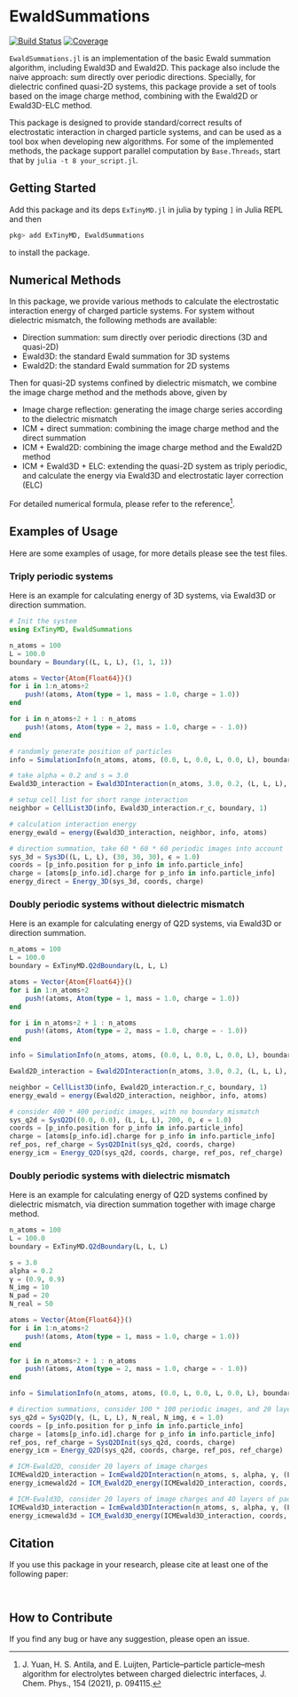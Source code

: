 # EwaldSummations

[![Build Status](https://github.com/HPMolSim/EwaldSummations.jl/actions/workflows/CI.yml/badge.svg?branch=main)](https://github.com/HPMolSim/EwaldSummations.jl/actions/workflows/CI.yml?query=branch%3Amain)
[![Coverage](https://codecov.io/gh/HPMolSim/EwaldSummations.jl/branch/main/graph/badge.svg)](https://codecov.io/gh/HPMolSim/EwaldSummations.jl)


`EwaldSummations.jl` is an implementation of the basic Ewald summation algorithm, including Ewald3D and Ewald2D. This package also include the naive approach: sum directly over periodic directions.
Specially, for dielectric confined quasi-2D systems, this package provide a set of tools based on the image charge method, combining with the Ewald2D or Ewald3D-ELC method.

This package is designed to provide standard/correct results of electrostatic interaction in charged particle systems, and can be used as a tool box when developing new algorithms.
For some of the implemented methods, the package support parallel computation by `Base.Threads`, start that by `julia -t 8 your_script.jl`.

## Getting Started

Add this package and its deps `ExTinyMD.jl` in julia by typing `]` in Julia REPL and then
```julia
pkg> add ExTinyMD, EwaldSummations
```
to install the package.

## Numerical Methods

In this package, we provide various methods to calculate the electrostatic interaction energy of charged particle systems. For system without dielectric mismatch, the following methods are available:
* Direction summation: sum directly over periodic directions (3D and quasi-2D)
* Ewald3D: the standard Ewald summation for 3D systems
* Ewald2D: the standard Ewald summation for 2D systems

Then for quasi-2D systems confined by dielectric mismatch, we combine the image charge method and the methods above, given by
* Image charge reflection: generating the image charge series according to the dielectric mismatch
* ICM + direct summation: combining the image charge method and the direct summation
* ICM + Ewald2D: combining the image charge method and the Ewald2D method
* ICM + Ewald3D + ELC: extending the quasi-2D system as triply periodic, and calculate the energy via Ewald3D and electrostatic layer correction (ELC)

For detailed numerical formula, please refer to the reference[^yuan].

## Examples of Usage

Here are some examples of usage, for more details please see the test files.

### Triply periodic systems

Here is an example for calculating energy of 3D systems, via Ewald3D or direction summation.

```julia
# Init the system
using ExTinyMD, EwaldSummations

n_atoms = 100
L = 100.0
boundary = Boundary((L, L, L), (1, 1, 1))

atoms = Vector{Atom{Float64}}()
for i in 1:n_atoms÷2
    push!(atoms, Atom(type = 1, mass = 1.0, charge = 1.0))
end

for i in n_atoms÷2 + 1 : n_atoms
    push!(atoms, Atom(type = 2, mass = 1.0, charge = - 1.0))
end

# randomly generate position of particles
info = SimulationInfo(n_atoms, atoms, (0.0, L, 0.0, L, 0.0, L), boundary; min_r = 1.0, temp = 1.0)

# take alpha = 0.2 and s = 3.0
Ewald3D_interaction = Ewald3DInteraction(n_atoms, 3.0, 0.2, (L, L, L), ϵ = 1.0, ϵ_inf = 1.0)

# setup cell list for short range interaction
neighbor = CellList3D(info, Ewald3D_interaction.r_c, boundary, 1)

# calculation interaction energy
energy_ewald = energy(Ewald3D_interaction, neighbor, info, atoms)

# direction summation, take 60 * 60 * 60 periodic images into account
sys_3d = Sys3D((L, L, L), (30, 30, 30), ϵ = 1.0)
coords = [p_info.position for p_info in info.particle_info]
charge = [atoms[p_info.id].charge for p_info in info.particle_info]
energy_direct = Energy_3D(sys_3d, coords, charge)
```

### Doubly periodic systems without dielectric mismatch

Here is an example for calculating energy of Q2D systems, via Ewald3D or direction summation.

```julia
n_atoms = 100
L = 100.0
boundary = ExTinyMD.Q2dBoundary(L, L, L)

atoms = Vector{Atom{Float64}}()
for i in 1:n_atoms÷2
    push!(atoms, Atom(type = 1, mass = 1.0, charge = 1.0))
end

for i in n_atoms÷2 + 1 : n_atoms
    push!(atoms, Atom(type = 2, mass = 1.0, charge = - 1.0))
end

info = SimulationInfo(n_atoms, atoms, (0.0, L, 0.0, L, 0.0, L), boundary; min_r = 1.0, temp = 1.0)

Ewald2D_interaction = Ewald2DInteraction(n_atoms, 3.0, 0.2, (L, L, L), ϵ = 1.0)

neighbor = CellList3D(info, Ewald2D_interaction.r_c, boundary, 1)
energy_ewald = energy(Ewald2D_interaction, neighbor, info, atoms)

# consider 400 * 400 periodic images, with no boundary mismatch
sys_q2d = SysQ2D((0.0, 0.0), (L, L, L), 200, 0, ϵ = 1.0)
coords = [p_info.position for p_info in info.particle_info]
charge = [atoms[p_info.id].charge for p_info in info.particle_info]
ref_pos, ref_charge = SysQ2DInit(sys_q2d, coords, charge)
energy_icm = Energy_Q2D(sys_q2d, coords, charge, ref_pos, ref_charge)
```

### Doubly periodic systems with dielectric mismatch

Here is an example for calculating energy of Q2D systems confined by dielectric mismatch, via direction summation together with image charge method.

```julia
n_atoms = 100
L = 100.0
boundary = ExTinyMD.Q2dBoundary(L, L, L)

s = 3.0
alpha = 0.2
γ = (0.9, 0.9)
N_img = 10
N_pad = 20
N_real = 50

atoms = Vector{Atom{Float64}}()
for i in 1:n_atoms÷2
    push!(atoms, Atom(type = 1, mass = 1.0, charge = 1.0))
end

for i in n_atoms÷2 + 1 : n_atoms
    push!(atoms, Atom(type = 2, mass = 1.0, charge = - 1.0))
end

info = SimulationInfo(n_atoms, atoms, (0.0, L, 0.0, L, 0.0, L), boundary; min_r = 1.0, temp = 1.0)

# direction summations, consider 100 * 100 periodic images, and 20 layers of image charges
sys_q2d = SysQ2D(γ, (L, L, L), N_real, N_img, ϵ = 1.0)
coords = [p_info.position for p_info in info.particle_info]
charge = [atoms[p_info.id].charge for p_info in info.particle_info]
ref_pos, ref_charge = SysQ2DInit(sys_q2d, coords, charge)
energy_icm = Energy_Q2D(sys_q2d, coords, charge, ref_pos, ref_charge)

# ICM-Ewald2D, consider 20 layers of image charges
ICMEwald2D_interaction = IcmEwald2DInteraction(n_atoms, s, alpha, γ, (L, L, L), N_img)
energy_icmewald2d = ICM_Ewald2D_energy(ICMEwald2D_interaction, coords, charge)

# ICM-Ewald3D, consider 20 layers of image charges and 40 layers of padding
ICMEwald3D_interaction = IcmEwald3DInteraction(n_atoms, s, alpha, γ, (L, L, L), N_img, N_pad)
energy_icmewald3d = ICM_Ewald3D_energy(ICMEwald3D_interaction, coords, charge)
```

## Citation

If you use this package in your research, please cite at least one of the following paper:

```


```

## How to Contribute

If you find any bug or have any suggestion, please open an issue.


[^yuan]: J. Yuan, H. S. Antila, and E. Luijten, Particle–particle particle–mesh algorithm for electrolytes between charged dielectric interfaces, J. Chem. Phys., 154 (2021), p. 094115.
